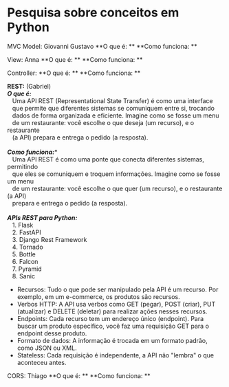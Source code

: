 # Pesquisa sobre conceitos em Python

MVC
Model: Giovanni Gustavo
**O que é: ** **Como funciona: **

View: Anna
**O que é: ** **Como funciona: **

Controller:
**O que é: ** **Como funciona: **

**REST:** (Gabriel)<br>
***O que é:***<br>
&nbsp;&nbsp;&nbsp;Uma API REST (Representational State Transfer) é como uma interface<br>
&nbsp;&nbsp;&nbsp;que permite que diferentes sistemas se comuniquem entre si, trocando<br>
&nbsp;&nbsp;&nbsp;dados de forma organizada e eficiente. Imagine como se fosse um menu<br>
&nbsp;&nbsp;&nbsp;de um restaurante: você escolhe o que deseja (um recurso), e o restaurante<br>
&nbsp;&nbsp;&nbsp;(a API) prepara e entrega o pedido (a resposta).<br>
    <br>
***Como funciona:****<br>
&nbsp;&nbsp;&nbsp;Uma API REST é como uma ponte que conecta diferentes sistemas, permitindo<br>
&nbsp;&nbsp;&nbsp;que eles se comuniquem e troquem informações. Imagine como se fosse um menu<br>
&nbsp;&nbsp;&nbsp;de um restaurante: você escolhe o que quer (um recurso), e o restaurante (a API)<br>
&nbsp;&nbsp;&nbsp;prepara e entrega o pedido (a resposta).<br>
    <br>
***APIs REST para Python:***<br>
&nbsp;&nbsp;&nbsp;1. Flask<br>
&nbsp;&nbsp;&nbsp;2. FastAPI<br>
&nbsp;&nbsp;&nbsp;3. Django Rest Framework<br>
&nbsp;&nbsp;&nbsp;4. Tornado<br>
&nbsp;&nbsp;&nbsp;5. Bottle<br>
&nbsp;&nbsp;&nbsp;6. Falcon<br>
&nbsp;&nbsp;&nbsp;7. Pyramid<br>
&nbsp;&nbsp;&nbsp;8. Sanic
-   Recursos: Tudo o que pode ser manipulado pela API é um recurso. Por exemplo, em um e-commerce, os produtos são recursos.<br>
-   Verbos HTTP: A API usa verbos como GET (pegar), POST (criar), PUT (atualizar) e DELETE (deletar) para realizar ações nesses recursos.<br>
-   Endpoints: Cada recurso tem um endereço único (endpoint). Para buscar um produto específico, você faz uma requisição GET para o endpoint desse produto.<br>
-   Formato de dados: A informação é trocada em um formato padrão, como JSON ou XML.<br>
-   Stateless: Cada requisição é independente, a API não "lembra" o que aconteceu antes.<br>

CORS: Thiago
**O que é: ** **Como funciona: **
